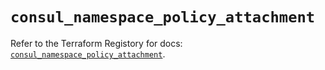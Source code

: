 # `consul_namespace_policy_attachment`

Refer to the Terraform Registory for docs: [`consul_namespace_policy_attachment`](https://registry.terraform.io/providers/hashicorp/consul/2.18.0/docs/resources/namespace_policy_attachment).
